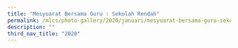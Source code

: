 ```yaml
---
title: "Mesyuarat Bersama Guru : Sekolah Rendah"
permalink: /mlcs/photo-gallery/2020/januari/mesyuarat-bersama-guru-sekolah-rendah/
description: ""
third_nav_title: "2020"
---
```

